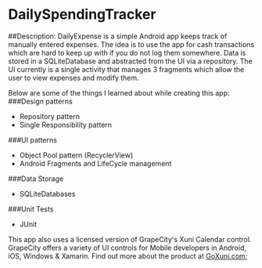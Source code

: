 # DailySpendingTracker
##Description:
	DailyExpense is a simple Android app keeps track of manually entered expenses. The idea is to use the app for cash transactions which are hard to keep up with if you do not log them somewhere. Data is stored in a SQLiteDatabase and abstracted from the UI via a repository. The UI currently is a single activity that manages 3 fragments which allow the user to view expenses and modify them.

Below are some of the things I learned about while creating this app:
###Design patterns
- Repository pattern
- Single Responsibility pattern
	
###UI patterns
- Object Pool pattern (RecyclerView)
- Android Fragments and LifeCycle management

###Data Storage
- SQLiteDatabases

###Unit Tests
- JUnit

This app also uses a licensed version of GrapeCity's Xuni Calendar control. GrapeCity offers a variety of UI controls for Mobile developers in Android, iOS, Windows & Xamarin.
Find out more about the product at [GoXuni.com](http://www.goxuni.com);

